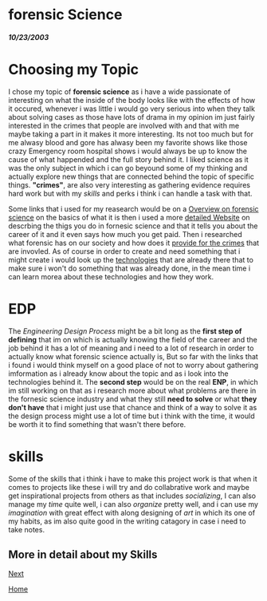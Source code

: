 # forensic Science #
##### 10/23/2003

# Choosing my Topic #

I chose my topic of **forensic science** as i have a wide passionate of interesting on what the inside of the body looks like with the effects of how it occured, whenever i was little i would go very serious into when they talk about solving cases as those have lots of drama in my opinion im just fairly interested in the crimes that people are involved with and that with me maybe taking a part in it makes it more interesting. Its not too much but for me alwasy blood and gore has alwasy been my favorite shows like those crazy Emergency room hospital shows i would always be up to know the cause of what happended and the full story behind it. I liked science as it was the only subject in which i can go beyound some of my thinking and actually explore new things that are connected behind the topic of specific things. **"crimes"**, are also very interesting as gathering evidence requires hard work but with my _skills_ and perks i think i can handle a task with that. 

Some links that i used for my reasearch would be on a [Overview on forensic science](https://www.nist.gov/forensic-science#:~:text=What%20Is%20Forensic%20Science%3F,to%20anthropology%20and%20wildlife%20forensics) on the basics of what it is then i used a more [detailed Website](https://www.aafs.org/careers-forensic-science/what-forensic-science) on descrbing the thigs you do in fornesic science and that it tells you about the career of it and it even says how much you get paid. Then i researched what forensic has on our society and how does it [provide for the crimes](https://www.strose.edu/forensic-science/forensic-science-criminal-justice/#:~:text=Forensic%20science%20provides%20the%20criminal,further%20analysis%20in%20a%20laboratory.) that are invovled. As of course in order to create and need something that i might create i would look up the [technologies](https://www.atascientific.com.au/technologies-forensic-sciences/#:~:text=Forensic%20scientists%20apply%20technologies%20to,then%20analysed%20using%20gas%20chromatography.) that are already there that to make sure i won't do something that was already done, in the mean time i can learn morea about these technologies and how they work.

# EDP #

The _Engineering Design Process_ might be a bit long as the **first step of defining** that im on which is actually knowing the field of the career and the job behind it has a lot of meaning and i need to a lot of research in order to actually know what forensic science actually is, But so far with the links that i found i would think myself on a good place of not to worry about gathering imformation as i already know about the topic and as i look into the technologies behind it. The **second step** would be on the real **ENP**, in which im still working on that as i research more about what problems are there in the fornesic science industry and what they still **need to solve** or what **they don't have** that i might just use that chance and think of a way to solve it as the design process might use a lot of time but i think with the time, it would be worth it to find something that wasn't there before.

# skills #

Some of the skills that i think i have to make this project work is that when it comes to projects like these i will try and do collabrative work and maybe get inspirational projects from others as that includes _socializing_, I can also manage my _time_ quite well, i can also _organize_ pretty well, and i can use my _imagination_ with great effect with along designing of _art_ in which its one of my habits, as im also quite good in the writing catagory in case i need to take notes.

## More in detail about my Skills ##





[Next](entry02.md)

[Home](../README.md)

